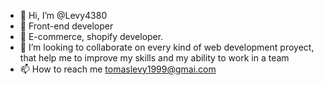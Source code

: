 - 👋 Hi, I’m @Levy4380
- 🌱 Front-end developer
- 👀 E-commerce, shopify developer.
- 💞️ I’m looking to collaborate on every kind of web development proyect, that help me to improve my skills and my ability to work in a team
- 📫 How to reach me tomaslevy1999@gmai.com

<!---
Levy4380/Levy4380 is a ✨ special ✨ repository because its `README.md` (this file) appears on your GitHub profile.
You can click the Preview link to take a look at your changes.
--->
